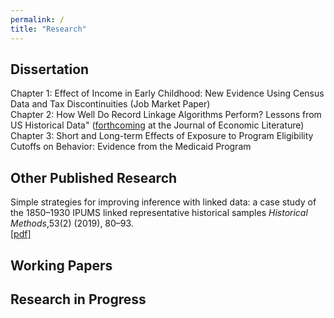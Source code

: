 ```yaml
---
permalink: /
title: "Research"
---
```


## Dissertation ##
Chapter 1: Effect of Income in Early Childhood: New Evidence Using Census Data and Tax Discontinuities (Job Market Paper)  
Chapter 2: How Well Do Record Linkage Algorithms Perform? Lessons from US Historical Data" ([forthcoming](https://www.aeaweb.org/articles?id=10.1257/jel.20191526&&from=f) at the Journal of Economic Literature)  
Chapter 3: Short and Long-term Effects of Exposure to Program Eligibility Cutoffs on Behavior: Evidence from the Medicaid Program

## Other Published Research ##
Simple strategies for improving inference with linked data: a case study of the 1850–1930 IPUMS linked representative historical samples  *Historical Methods*,53(2) (2019), 80–93.  
[[pdf]](https://www.tandfonline.com/doi/abs/10.1080/01615440.2019.1630343)

## Working Papers ##

## Research in Progress ##
